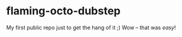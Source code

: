 flaming-octo-dubstep
====================

My first public repo just to get the hang of it ;)
Wow – that was *easy*!

